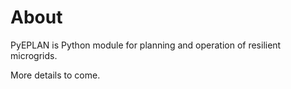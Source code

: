 About
=====

PyEPLAN is Python module for planning and operation of resilient microgrids.

More details to come.
